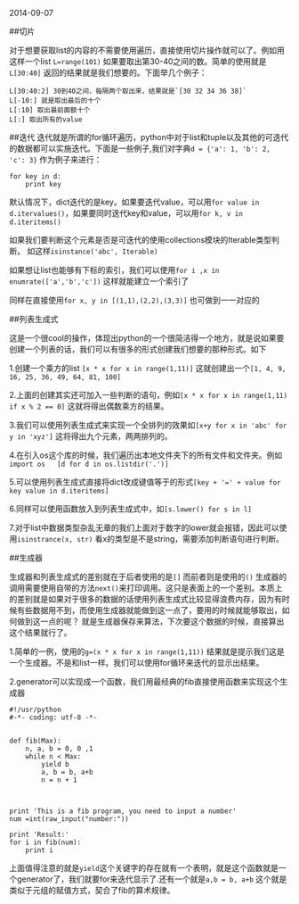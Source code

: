 2014-09-07

##切片

对于想要获取list的内容的不需要使用遍历，直接使用切片操作就可以了。例如用这样一个list `L=range(101)` 如果要取出第30-40之间的数。简单的使用就是
`L[30:40]` 返回的结果就是我们想要的。下面举几个例子：

	L[30:40:2] 30到40之间，每隔两个取出来，结果就是`[30 32 34 36 38]`
	L[-10:] 就是取出最后的十个
	L[:10] 取出最前面额十个
	L[:] 取出所有的value

##迭代
迭代就是所谓的for循环遍历，python中对于list和tuple以及其他的可迭代的数据都可以实施迭代。下面是一些例子,我们对字典`d = {'a': 1, 'b': 2, 'c': 3}`
作为例子来进行：

	for key in d:
		print key

默认情况下，dict迭代的是key。如果要迭代value，可以用`for value in d.itervalues()`，如果要同时迭代key和value，可以用`for k, v in d.iteritems()`

如果我们要判断这个元素是否是可迭代的使用collections模块的Iterable类型判断。 如这样`isinstance('abc', Iterable)`

如果想让list也能够有下标的索引，我们可以使用`for i ,x in enumrate(['a','b','c'])` 这样就能建立一个索引了

同样在直接使用`for x, y in [(1,1),(2,2),(3,3)]` 也可做到一一对应的


##列表生成式

这是一个很cool的操作，体现出python的一个很简洁得一个地方，就是说如果要创建一个列表的话，我们可以有很多的形式创建我们想要的那种形式。如下

1.创建一个乘方的list `[x * x for x in range(1,11)]` 这就创建出一个`[1, 4, 9, 16, 25, 36, 49, 64, 81, 100]`

2.上面的创建其实还可加入一些判断的语句，例如`[x * x for x in range(1,11) if x % 2 == 0]` 这就将得出偶数乘方的结果。

3.我们可以使用列表生成式来实现一个全排列的效果如`[x+y for x in 'abc' for y in 'xyz']` 这将得出九个元素，两两排列的。

4.在引入os这个库的时候，我们遍历出本地文件夹下的所有文件和文件夹。例如`import os   [d for d in os.listdir('.')]` 

5.可以使用列表生成式直接将dict改成键值等于的形式`[key + '=' + value for key value in d.iteritems]`

6.同样可以使用函数放入到列表生成式中，如`[s.lower() for s in l]` 

7.对于list中数据类型杂乱无章的我们上面对于数字的lower就会报错，因此可以使用`isinstrance(x, str)` 看x的类型是不是string，需要添加判断语句进行判断。


##生成器


生成器和列表生成式的差别就在于后者使用的是`[]` 而前者则是使用的`()` 生成器的调用需要使用自带的方法`next()`来打印调用。这只是表面上的一个差别。本质上的差别就是如果对于很多的数据的话使用列表生成式比较显得浪费内存，因为有时候有些数据用不到，而使用生成器就能做到这一点了，要用的时候就能够取出，如何做到这一点的呢？ 就是生成器保存来算法，下次要这个数据的时候，直接算出这个结果就行了。

1.简单的一例，使用的`g=(x * x for x in range(1,11))` 结果就是提示我们这是一个生成器。不是和list一样。我们可以使用for循环来迭代的显示出结果。

2.generator可以实现成一个函数，我们用最经典的fib直接使用函数来实现这个生成器

	 
	#!/usr/python
	#-*- coding: utf-8 -*-


	def fib(Max):
		n, a, b = 0, 0 ,1
		while n < Max:
			yield b
			a, b = b, a+b
			n = n + 1



	print 'This is a fib program, you need to input a number'
	num =int(raw_input("number:"))

	print 'Result:'
	for i in fib(num):
		print i

上面值得注意的就是`yield`这个关键字的存在就有一个表明，就是这个函数就是一个generator了，我们就要for来迭代显示了.还有一个就是`a,b = b, a+b` 这个就是类似于元组的赋值方式，契合了fib的算术规律。



